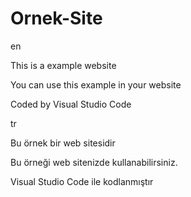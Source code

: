 # Ornek-Site
en

This is a example website

You can use this example in your website

Coded by Visual Studio Code

tr

Bu örnek bir web sitesidir

Bu örneği web sitenizde kullanabilirsiniz.

Visual Studio Code ile kodlanmıştır
